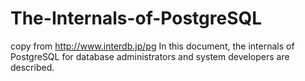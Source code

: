 # The-Internals-of-PostgreSQL
copy from http://www.interdb.jp/pg
In this document, the internals of PostgreSQL for database administrators and system developers are described.
